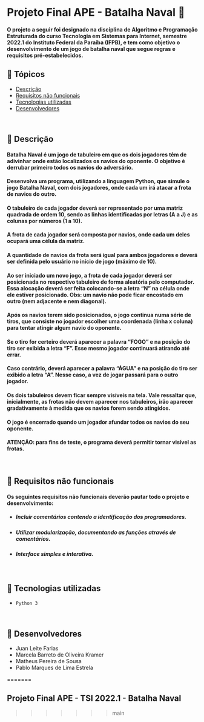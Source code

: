 # Projeto Final APE - Batalha Naval :ship:
#### O projeto a seguir foi designado na disciplina de Algoritmo e Programação Estruturada do curso Tecnologia em Sistemas para Internet, semestre 2022.1 do Instituto Federal da Paraíba (IFPB), e tem como objetivo o desenvolvimento de um jogo de batalha naval que segue regras e requisitos pré-estabelecidos.

## :pushpin: Tópicos
* [Descrição](#descrição)
* [Requisitos não funcionais](#requisitos-não-funcionais)
* [Tecnologias utilizadas](#tecnologias-utilizadas)
* [Desenvolvedores](#desenvolvedores)

&nbsp;

<a id=descrição></a>
## :pencil: Descrição
#### Batalha Naval é um jogo de tabuleiro em que os dois jogadores têm de adivinhar onde estão localizados os navios do oponente. O objetivo é derrubar primeiro todos os navios do adversário. 
#### Desenvolva um programa, utilizando a linguagem Python, que simule o jogo Batalha Naval, com dois jogadores, onde cada um irá atacar a frota de navios do outro. 
#### O tabuleiro de cada jogador deverá ser representado por uma matriz quadrada de ordem 10, sendo as linhas identificadas por letras (A a J) e as colunas por números (1 a 10). 
#### A frota de cada jogador será composta por navios, onde cada um deles ocupará uma célula da matriz.
#### A quantidade de navios da frota será igual para ambos jogadores e deverá ser definida pelo usuário no início de jogo (máximo de 10). 
#### Ao ser iniciado um novo jogo, a frota de cada jogador deverá ser posicionada no respectivo tabuleiro de forma aleatória pelo computador. Essa alocação deverá ser feita colocando-se a letra “N” na célula onde ele estiver posicionado. Obs: um navio não pode ficar encostado em outro (nem adjacente e nem diagonal).
#### Após os navios terem sido posicionados, o jogo continua numa série de tiros, que consiste no jogador escolher uma coordenada (linha x coluna) para tentar atingir algum navio do oponente. 
#### Se o tiro for certeiro deverá aparecer a palavra “FOGO” e na posição do tiro ser exibida a letra “F”. Esse mesmo jogador continuará atirando até errar.
#### Caso contrário, deverá aparecer a palavra “ÁGUA” e na posição do tiro ser exibido a letra “A”. Nesse caso, a vez de jogar passará para o outro jogador. 
#### Os dois tabuleiros devem ficar sempre visíveis na tela. Vale ressaltar que, inicialmente, as frotas não devem aparecer nos tabuleiros, irão aparecer gradativamente à medida que os navios forem sendo atingidos.
#### O jogo é encerrado quando um jogador afundar todos os navios do seu oponente. 
#### ATENÇÃO: para fins de teste, o programa deverá permitir tornar visível as frotas.

&nbsp;

<a id=requisitos-não-funcionais></a>
## :notebook: Requisitos não funcionais
#### Os seguintes requisitos não funcionais deverão pautar todo o projeto e desenvolvimento: 
* ##### Incluir comentários contendo a identificação dos programadores.
* ##### Utilizar modularização, documentando as funções através de comentários.
* ##### Interface simples e interativa.

&nbsp;

<a id=tecnologias-utilizadas></a>
## :wrench: Tecnologias utilizadas
- ``Python 3``

&nbsp;

<a id=desenvolvedores></a>
## :raising_hand: Desenvolvedores
*  Juan Leite Farias
*  Marcela Barreto de Oliveira Kramer
*  Matheus Pereira de Sousa
*  Pablo Marques de Lima Estrela



=======
## Projeto Final APE - TSI 2022.1 - Batalha Naval
>>>>>>> main
